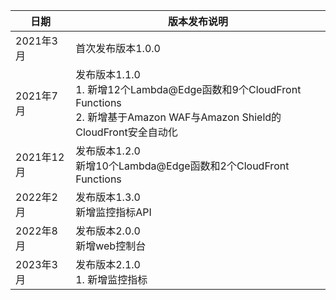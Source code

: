 | 日期       | 版本发布说明                                                                                                        |
|----------|---------------------------------------------------------------------------------------------------------------|
| 2021年3月  | 首次发布版本1.0.0                                                                                                   |
| 2021年7月  | 发布版本1.1.0 <br> 1. 新增12个Lambda@Edge函数和9个CloudFront Functions<br>2. 新增基于Amazon WAF与Amazon Shield的CloudFront安全自动化 |
| 2021年12月 | 发布版本1.2.0 <br>新增10个Lambda@Edge函数和2个CloudFront Functions                                                       |
| 2022年2月  | 发布版本1.3.0 <br>新增监控指标API                                                                                       |
| 2022年8月  | 发布版本2.0.0 <br>新增web控制台                                                                                        |
| 2023年3月  | 发布版本2.1.0 <br>1. 新增监控指标      |


